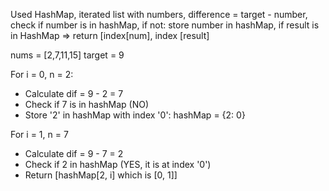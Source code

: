 Used HashMap, iterated list with numbers, difference = target - number, check if number is in hashMap,
if not: store number in hashMap, if result is in HashMap ⇒ return [index[num], index [result]

nums = [2,7,11,15]
target = 9

For i = 0, n = 2:
- Calculate dif = 9 - 2 = 7
- Check if 7 is in hashMap (NO)
- Store '2' in hashMap with index '0': hashMap = {2: 0}

For i = 1, n = 7
- Calculate dif = 9 - 7 = 2
- Check if 2 in hashMap (YES, it is at index '0')
- Return [hashMap[2, i] which is [0, 1]]
